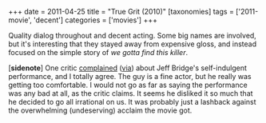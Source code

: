 +++
date = 2011-04-25
title = "True Grit (2010)"
[taxonomies]
tags = ['2011-movie', 'decent']
categories = ['movies']
+++

Quality dialog throughout and decent acting. Some big names are
involved, but it's interesting that they stayed away from expensive
gloss, and instead focused on the simple story of *we gotta find this
killer*.

[**sidenote**] One critic [complained] ([via]) about Jeff Bridge's
self-indulgent performance, and I totally agree. The guy is a fine
actor, but he really was getting too comfortable. I would not go as far
as saying the performance was any bad at all, as the critic claims. It
seems he disliked it so much that he decided to go all irrational on us.
It was probably just a lashback against the overwhelming (undeserving)
acclaim the movie got.

  [complained]: http://www.observer.com/2010/culture/year-end-roundup-what-see-and-skip-ball-drops?page=1
  [via]: http://en.wikipedia.org/wiki/True_Grit_(2010_film)
